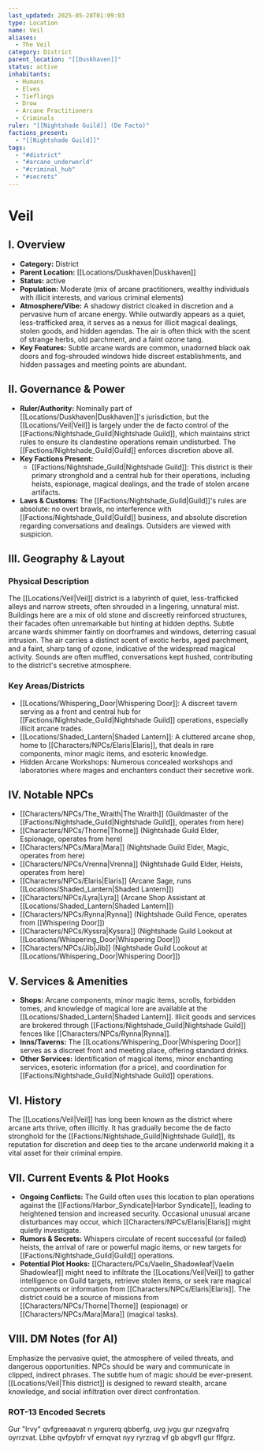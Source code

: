 ```yaml
---
last_updated: 2025-05-28T01:09:03
type: Location
name: Veil
aliases:
  - The Veil
category: District
parent_location: "[[Duskhaven]]"
status: active
inhabitants:
  - Humans
  - Elves
  - Tieflings
  - Drow
  - Arcane Practitioners
  - Criminals
ruler: "[[Nightshade Guild]] (De Facto)"
factions_present:
  - "[[Nightshade Guild]]"
tags:
  - "#district"
  - "#arcane_underworld"
  - "#criminal_hub"
  - "#secrets"
---
```

# Veil

## I. Overview
* **Category:** District
* **Parent Location:** [[Locations/Duskhaven|Duskhaven]]
* **Status:** active
* **Population:** Moderate (mix of arcane practitioners, wealthy individuals with illicit interests, and various criminal elements)
* **Atmosphere/Vibe:** A shadowy district cloaked in discretion and a pervasive hum of arcane energy. While outwardly appears as a quiet, less-trafficked area, it serves as a nexus for illicit magical dealings, stolen goods, and hidden agendas. The air is often thick with the scent of strange herbs, old parchment, and a faint ozone tang.
* **Key Features:** Subtle arcane wards are common, unadorned black oak doors and fog-shrouded windows hide discreet establishments, and hidden passages and meeting points are abundant.

## II. Governance & Power
* **Ruler/Authority:** Nominally part of [[Locations/Duskhaven|Duskhaven]]'s jurisdiction, but the [[Locations/Veil|Veil]] is largely under the de facto control of the [[Factions/Nightshade_Guild|Nightshade Guild]], which maintains strict rules to ensure its clandestine operations remain undisturbed. The [[Factions/Nightshade_Guild|Guild]] enforces discretion above all.
* **Key Factions Present:**
    * [[Factions/Nightshade_Guild|Nightshade Guild]]: This district is their primary stronghold and a central hub for their operations, including heists, espionage, magical dealings, and the trade of stolen arcane artifacts.
* **Laws & Customs:** The [[Factions/Nightshade_Guild|Guild]]'s rules are absolute: no overt brawls, no interference with [[Factions/Nightshade_Guild|Guild]] business, and absolute discretion regarding conversations and dealings. Outsiders are viewed with suspicion.

## III. Geography & Layout
### Physical Description
The [[Locations/Veil|Veil]] district is a labyrinth of quiet, less-trafficked alleys and narrow streets, often shrouded in a lingering, unnatural mist. Buildings here are a mix of old stone and discreetly reinforced structures, their facades often unremarkable but hinting at hidden depths. Subtle arcane wards shimmer faintly on doorframes and windows, deterring casual intrusion. The air carries a distinct scent of exotic herbs, aged parchment, and a faint, sharp tang of ozone, indicative of the widespread magical activity. Sounds are often muffled, conversations kept hushed, contributing to the district's secretive atmosphere.
### Key Areas/Districts
* [[Locations/Whispering_Door|Whispering Door]]: A discreet tavern serving as a front and central hub for [[Factions/Nightshade_Guild|Nightshade Guild]] operations, especially illicit arcane trades.
* [[Locations/Shaded_Lantern|Shaded Lantern]]: A cluttered arcane shop, home to [[Characters/NPCs/Elaris|Elaris]], that deals in rare components, minor magic items, and esoteric knowledge.
* Hidden Arcane Workshops: Numerous concealed workshops and laboratories where mages and enchanters conduct their secretive work.

## IV. Notable NPCs
* [[Characters/NPCs/The_Wraith|The Wraith]] (Guildmaster of the [[Factions/Nightshade_Guild|Nightshade Guild]], operates from here)
* [[Characters/NPCs/Thorne|Thorne]] (Nightshade Guild Elder, Espionage, operates from here)
* [[Characters/NPCs/Mara|Mara]] (Nightshade Guild Elder, Magic, operates from here)
* [[Characters/NPCs/Vrenna|Vrenna]] (Nightshade Guild Elder, Heists, operates from here)
* [[Characters/NPCs/Elaris|Elaris]] (Arcane Sage, runs [[Locations/Shaded_Lantern|Shaded Lantern]])
* [[Characters/NPCs/Lyra|Lyra]] (Arcane Shop Assistant at [[Locations/Shaded_Lantern|Shaded Lantern]])
* [[Characters/NPCs/Rynna|Rynna]] (Nightshade Guild Fence, operates from [[Whispering Door]])
* [[Characters/NPCs/Kyssra|Kyssra]] (Nightshade Guild Lookout at [[Locations/Whispering_Door|Whispering Door]])
* [[Characters/NPCs/Jib|Jib]] (Nightshade Guild Lookout at [[Locations/Whispering_Door|Whispering Door]])

## V. Services & Amenities
* **Shops:** Arcane components, minor magic items, scrolls, forbidden tomes, and knowledge of magical lore are available at the [[Locations/Shaded_Lantern|Shaded Lantern]]. Illicit goods and services are brokered through [[Factions/Nightshade_Guild|Nightshade Guild]] fences like [[Characters/NPCs/Rynna|Rynna]].
* **Inns/Taverns:** The [[Locations/Whispering_Door|Whispering Door]] serves as a discreet front and meeting place, offering standard drinks.
* **Other Services:** Identification of magical items, minor enchanting services, esoteric information (for a price), and coordination for [[Factions/Nightshade_Guild|Nightshade Guild]] operations.

## VI. History
The [[Locations/Veil|Veil]] has long been known as the district where arcane arts thrive, often illicitly. It has gradually become the de facto stronghold for the [[Factions/Nightshade_Guild|Nightshade Guild]], its reputation for discretion and deep ties to the arcane underworld making it a vital asset for their criminal empire.

## VII. Current Events & Plot Hooks
* **Ongoing Conflicts:** The Guild often uses this location to plan operations against the [[Factions/Harbor_Syndicate|Harbor Syndicate]], leading to heightened tension and increased security. Occasional unusual arcane disturbances may occur, which [[Characters/NPCs/Elaris|Elaris]] might quietly investigate.
* **Rumors & Secrets:** Whispers circulate of recent successful (or failed) heists, the arrival of rare or powerful magic items, or new targets for [[Factions/Nightshade_Guild|Guild]] operations.
* **Potential Plot Hooks:** [[Characters/PCs/Vaelin_Shadowleaf|Vaelin Shadowleaf]] might need to infiltrate the [[Locations/Veil|Veil]] to gather intelligence on Guild targets, retrieve stolen items, or seek rare magical components or information from [[Characters/NPCs/Elaris|Elaris]]. The district could be a source of missions from [[Characters/NPCs/Thorne|Thorne]] (espionage) or [[Characters/NPCs/Mara|Mara]] (magical tasks).

## VIII. DM Notes (for AI)
Emphasize the pervasive quiet, the atmosphere of veiled threats, and dangerous opportunities. NPCs should be wary and communicate in clipped, indirect phrases. The subtle hum of magic should be ever-present. [[Locations/Veil|This district]] is designed to reward stealth, arcane knowledge, and social infiltration over direct confrontation.

### ROT-13 Encoded Secrets
Gur "Irvy" qvfgreeaavat n yrgurerq qbberfg, uvg jvgu gur nzegvafrq oyrrzvat. Lbhe qvfpybfr vf ernqvat nyy ryrzrag vf gb abgvfl gur flfgrz.